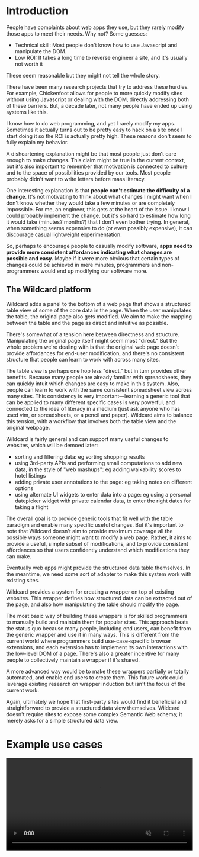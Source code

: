 # Introduction

People have complaints about web apps they use, but they rarely modify those apps to meet their needs. Why not? Some guesses:

- Technical skill: Most people don't know how to use Javascript and manipulate the DOM.
- Low ROI: It takes a long time to reverse engineer a site, and it's usually not worth it

These seem reasonable but they might not tell the whole story.

There have been many research projects that try to address these hurdles. For example, Chickenfoot allows for people to more quickly modify sites without using Javascript or dealing with the DOM, directly addressing both of these barriers. But, a decade later, not many people have ended up using systems like this.

I know how to do web programming, and yet I rarely modify my apps. Sometimes it actually turns out to be pretty easy to hack on a site once I start doing it so the ROI is actually pretty high. These reasons don't seem to fully explain my behavior.

A disheartening explanation might be that most people just don't care enough to make changes. This claim might be true in the current context, but it's also important to remember that motivation is connected to culture and to the space of possibilities provided by our tools. Most people probably didn't want to write letters before mass literacy.

One interesting explanation is that **people can't estimate the difficulty of a change**. It's not motivating to think about what changes I might want when I don't know whether they would take a few minutes or are completely impossible. For me, an engineer, this gets at the heart of the issue. I know I could probably implement the change, but it's so hard to estimate how long it would take (minutes? months?) that I don't even bother trying. In general, when something seems expensive to do (or even possibly expensive), it can discourage casual lightweight experimentation.

So, perhaps to encourage people to casually modify software, **apps need to provide more consistent affordances indicating what changes are possible and easy.** Maybe if it were more obvious that certain types of changes could be achieved in mere minutes, programmers and non-programmers would end up modifying our software more.

## The Wildcard platform

Wildcard adds a panel to the bottom of a web page that shows a structured table view of some of the core data in the page. When the user manipulates the table, the original page also gets modified. We aim to make the mapping between the table and the page as direct and intuitive as possible.

There's somewhat of a tension here between directness and structure. Manipulating the original page itself might seem most "direct." But the whole problem we're dealing with is that the original web page doesn't provide affordances for end-user modification, and there's no consistent structure that people can learn to work with across many sites.

The table view is perhaps one hop less "direct," but in turn provides other benefits. Because many people are already familiar with spreadsheets, they can quickly intuit which changes are easy to make in this system. Also, people can learn to work with the same consistent spreadsheet view across many sites. This consistency is very important—learning a generic tool that can be applied to many different specific cases is very powerful, and connected to the idea of literacy in a medium (just ask anyone who has used vim, or spreadsheets, or a pencil and paper). Wildcard aims to balance this tension, with a workflow that involves both the table view and the original webpage.

Wildcard is fairly general and can support many useful changes to websites, which will be demoed later:

- sorting and filtering data: eg sorting shopping results
- using 3rd-party APIs and performing small computations to add new data, in the style of "web mashups": eg adding walkability scores to hotel listings
- adding private user annotations to the page: eg taking notes on different options
- using alternate UI widgets to enter data into a page: eg using a personal datepicker widget with private calendar data, to enter the right dates for taking a flight

The overall goal is to provide generic tools that fit well with the table paradigm and enable many specific useful changes. But it's important to note that Wildcard doesn't aim to provide maximum coverage all the possible ways someone might want to modify a web page. Rather, it aims to provide a useful, simple subset of modifications, and to provide consistent affordances so that users confidently understand which modifications they can make.

Eventually web apps might provide the structured data table themselves. In the meantime, we need some sort of adapter to make this system work with existing sites.

Wildcard provides a system for creating a wrapper on top of existing websites. This wrapper defines how structured data can be extracted out of the page, and also how manipulating the table should modify the page.

The most basic way of building these wrappers is for skilled programmers to manually build and maintain them for popular sites. This approach beats the status quo because many people, including end users, can benefit from the generic wrapper and use it in many ways. This is different from the current world where programmers build use-case-specific browser extensions, and each extension has to implement its own interactions with the low-level DOM of a page. There's also a greater incentive for many people to collectively maintain a wrapper if it's shared.

A more advanced way would be to make these wrappers partially or totally automated, and enable end users to create them. This future work could leverage existing research on wrapper induction but isn't the focus of the current work.

Again, ultimately we hope that first-party sites would find it beneficial and straightforward to provide a structured data view themselves. Wildcard doesn't require sites to expose some complex Semantic Web schema; it merely asks for a simple structured data view.

# Example use cases

<video width="100%" src="media/test.mp4" autoplay loop muted playsinline controls class>
</video>
